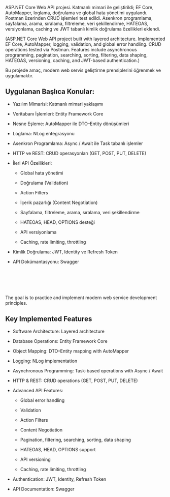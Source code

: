 


ASP.NET Core Web API projesi. Katmanlı mimari ile geliştirildi; EF Core, AutoMapper, loglama, doğrulama ve global hata yönetimi uygulandı. Postman üzerinden CRUD işlemleri test edildi. Asenkron programlama, sayfalama, arama, sıralama, filtreleme, veri şekillendirme, HATEOAS, versiyonlama, caching ve JWT tabanlı kimlik doğrulama özellikleri eklendi.

(ASP.NET Core Web API project built with layered architecture. Implemented EF Core, AutoMapper, logging, validation, and global error handling. CRUD operations tested via Postman. Features include asynchronous programming, pagination, searching, sorting, filtering, data shaping, HATEOAS, versioning, caching, and JWT-based authentication.)



Bu projede amaç, modern web servis geliştirme prensiplerini öğrenmek ve uygulamaktır.


## Uygulanan Başlıca Konular:

- Yazılım Mimarisi: Katmanlı mimari yaklaşımı

- Veritabanı İşlemleri: Entity Framework Core

- Nesne Eşleme: AutoMapper ile DTO–Entity dönüşümleri

- Loglama: NLog entegrasyonu

- Asenkron Programlama: Async / Await ile Task tabanlı işlemler

- HTTP ve REST: CRUD operasyonları (GET, POST, PUT, DELETE)

- İleri API Özellikleri:

    - Global hata yönetimi

    - Doğrulama (Validation)

    - Action Filters

    - İçerik pazarlığı (Content Negotiation)

    - Sayfalama, filtreleme, arama, sıralama, veri şekillendirme

    - HATEOAS, HEAD, OPTIONS desteği

    - API versiyonlama

    - Caching, rate limiting, throttling

- Kimlik Doğrulama: JWT, Identity ve Refresh Token

- API Dokümantasyonu: Swagger



<br></br>
<br></br>

The goal is to practice and implement modern web service development principles.


## Key Implemented Features

- Software Architecture: Layered architecture

- Database Operations: Entity Framework Core

- Object Mapping: DTO–Entity mapping with AutoMapper

- Logging: NLog implementation

- Asynchronous Programming: Task-based operations with Async / Await

- HTTP & REST: CRUD operations (GET, POST, PUT, DELETE)

- Advanced API Features:

    - Global error handling

    - Validation

    - Action Filters

    - Content Negotiation

    - Pagination, filtering, searching, sorting, data shaping

    - HATEOAS, HEAD, OPTIONS support

    - API versioning

    - Caching, rate limiting, throttling

- Authentication: JWT, Identity, Refresh Token

- API Documentation: Swagger
